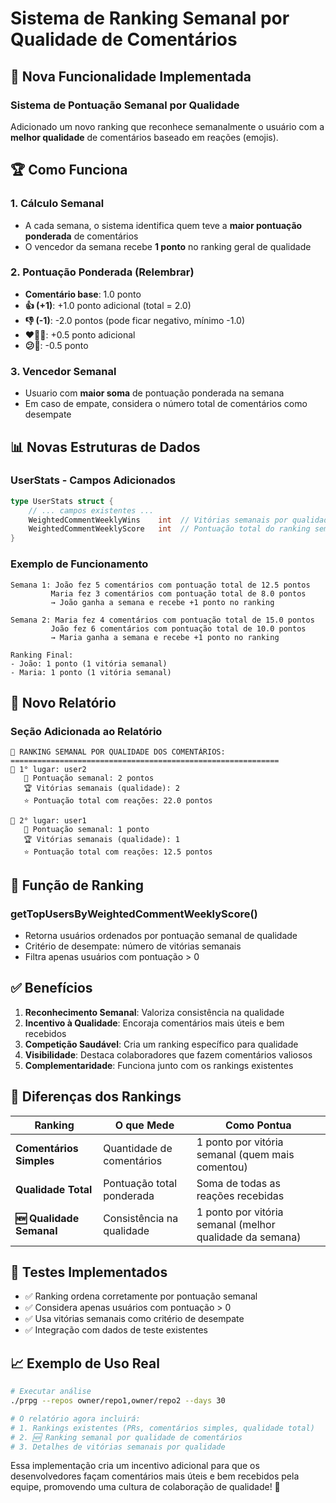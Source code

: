 # Sistema de Ranking Semanal por Qualidade de Comentários

## 🎯 Nova Funcionalidade Implementada

### Sistema de Pontuação Semanal por Qualidade
Adicionado um novo ranking que reconhece semanalmente o usuário com a **melhor qualidade** de comentários baseado em reações (emojis).

## 🏆 Como Funciona

### 1. Cálculo Semanal
- A cada semana, o sistema identifica quem teve a **maior pontuação ponderada** de comentários
- O vencedor da semana recebe **1 ponto** no ranking geral de qualidade

### 2. Pontuação Ponderada (Relembrar)
- **Comentário base**: 1.0 ponto
- **👍 (+1)**: +1.0 ponto adicional (total = 2.0)
- **👎 (-1)**: -2.0 pontos (pode ficar negativo, mínimo -1.0)
- **❤️🎉🚀**: +0.5 ponto adicional
- **😕👀**: -0.5 ponto

### 3. Vencedor Semanal
- Usuario com **maior soma** de pontuação ponderada na semana
- Em caso de empate, considera o número total de comentários como desempate

## 📊 Novas Estruturas de Dados

### UserStats - Campos Adicionados
```go
type UserStats struct {
    // ... campos existentes ...
    WeightedCommentWeeklyWins    int  // Vitórias semanais por qualidade
    WeightedCommentWeeklyScore   int  // Pontuação total do ranking semanal
}
```

### Exemplo de Funcionamento
```
Semana 1: João fez 5 comentários com pontuação total de 12.5 pontos
         Maria fez 3 comentários com pontuação total de 8.0 pontos
         → João ganha a semana e recebe +1 ponto no ranking

Semana 2: Maria fez 4 comentários com pontuação total de 15.0 pontos  
         João fez 6 comentários com pontuação total de 10.0 pontos
         → Maria ganha a semana e recebe +1 ponto no ranking

Ranking Final:
- João: 1 ponto (1 vitória semanal)
- Maria: 1 ponto (1 vitória semanal)
```

## 🏅 Novo Relatório

### Seção Adicionada ao Relatório
```
🏅 RANKING SEMANAL POR QUALIDADE DOS COMENTÁRIOS:
============================================================
🥇 1° lugar: user2
   🏅 Pontuação semanal: 2 pontos
   🏆 Vitórias semanais (qualidade): 2
   ⭐ Pontuação total com reações: 22.0 pontos

🥈 2° lugar: user1  
   🏅 Pontuação semanal: 1 ponto
   🏆 Vitórias semanais (qualidade): 1
   ⭐ Pontuação total com reações: 12.5 pontos
```

## 🔧 Função de Ranking

### getTopUsersByWeightedCommentWeeklyScore()
- Retorna usuários ordenados por pontuação semanal de qualidade
- Critério de desempate: número de vitórias semanais
- Filtra apenas usuários com pontuação > 0

## ✅ Benefícios

1. **Reconhecimento Semanal**: Valoriza consistência na qualidade
2. **Incentivo à Qualidade**: Encoraja comentários mais úteis e bem recebidos
3. **Competição Saudável**: Cria um ranking específico para qualidade
4. **Visibilidade**: Destaca colaboradores que fazem comentários valiosos
5. **Complementaridade**: Funciona junto com os rankings existentes

## 🎯 Diferenças dos Rankings

| Ranking                 | O que Mede                | Como Pontua                                              |
| ----------------------- | ------------------------- | -------------------------------------------------------- |
| **Comentários Simples** | Quantidade de comentários | 1 ponto por vitória semanal (quem mais comentou)         |
| **Qualidade Total**     | Pontuação total ponderada | Soma de todas as reações recebidas                       |
| **🆕 Qualidade Semanal** | Consistência na qualidade | 1 ponto por vitória semanal (melhor qualidade da semana) |

## 🧪 Testes Implementados

- ✅ Ranking ordena corretamente por pontuação semanal
- ✅ Considera apenas usuários com pontuação > 0
- ✅ Usa vitórias semanais como critério de desempate
- ✅ Integração com dados de teste existentes

## 📈 Exemplo de Uso Real

```bash
# Executar análise
./prpg --repos owner/repo1,owner/repo2 --days 30

# O relatório agora incluirá:
# 1. Rankings existentes (PRs, comentários simples, qualidade total)
# 2. 🆕 Ranking semanal por qualidade de comentários
# 3. Detalhes de vitórias semanais por qualidade
```

Essa implementação cria um incentivo adicional para que os desenvolvedores façam comentários mais úteis e bem recebidos pela equipe, promovendo uma cultura de colaboração de qualidade! 🚀
